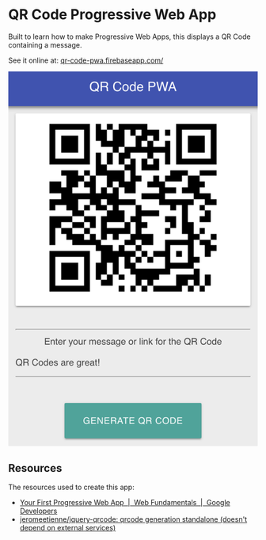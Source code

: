 # QR Code Progressive Web App

Built to learn how to make Progressive Web Apps, this displays a QR Code containing a message.

See it online at: [qr-code-pwa.firebaseapp.com/](https://qr-code-pwa.firebaseapp.com/)

![screenshot](images/qr-code-pwa.png)

## Resources

The resources used to create this app:

- [Your First Progressive Web App  |  Web Fundamentals  |  Google Developers](https://developers.google.com/web/fundamentals/codelabs/your-first-pwapp/)
- [jeromeetienne/jquery-qrcode: qrcode generation standalone (doesn't depend on external services)](https://github.com/jeromeetienne/jquery-qrcode)
